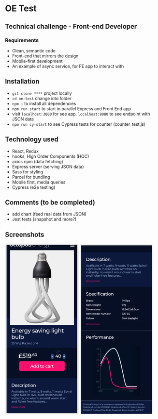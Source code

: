 # OE Test

## Technical challenge - Front-end Developer

### Requirements

- Clean, semantic code
- Front-end that mirrors the design
- Mobile-first development
- An example of async service, for FE app to interact with

## Installation

- `git clone ****` project locally
- `cd oe-test` change into folder
- `npm i` to install all dependencies
- `npm run start` to start in parallel Express and Front End app
- visit `localhost:3000` for see app, `localhost:8080` to see endpoint with JSON data
- `npm run cy-start` to see Cypress tests for counter (counter_test.js)

## Technology used

- React, Redux
- hooks, High Order Components (HOC)
- axios npm (data fetching)
- Express server (serving JSON data)
- Sass for styling
- Parcel for bundling
- Mobile first, media queries
- Cypress (e2e testing)

## Comments (to be completed)

- add chart (feed real data from JSON)
- Jest tests (snapshot and more?)

## Screenshots

![Screenshot](src/assets/screenshot-1.png)
![Screenshot](src/assets/screenshot-2.png)
